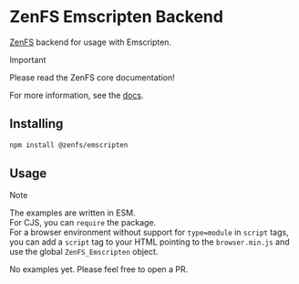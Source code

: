 # ZenFS Emscripten Backend

[ZenFS](https://github.com/zen-fs/core) backend for usage with Emscripten.

> [!IMPORTANT]
> Please read the ZenFS core documentation!

For more information, see the [docs](https://zen-fs.github.io/emscripten).

## Installing

```sh
npm install @zenfs/emscripten
```

## Usage

> [!NOTE]
> The examples are written in ESM.  
> For CJS, you can `require` the package.  
> For a browser environment without support for `type=module` in `script` tags, you can add a `script` tag to your HTML pointing to the `browser.min.js` and use the global `ZenFS_Emscripten` object.

No examples yet. Please feel free to open a PR.
